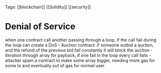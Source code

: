 Tags: [[blockchain]] [[Solidity]] [[security]]

# Denial of Service

 when one contract call another passing through a loop, if the call fail during the loop
    can create a DoS
    - Auction contract: if someone outbid a auction, and the refund of the previous bid fail constantly
        it will block the auction
    - iteration through array for payback, if one fail in the loop every call fails 
    - attacker spam a contract to make some array bigger, needing more gas for some tx and eventually out of gas 
        for normal user